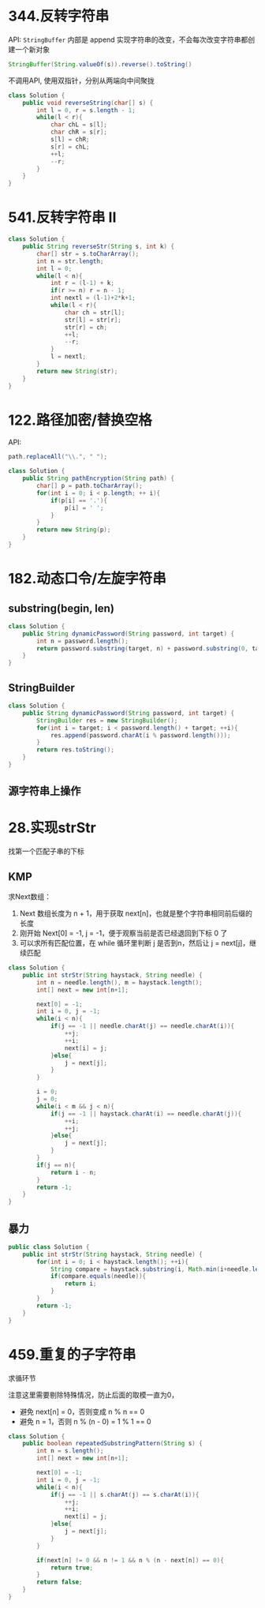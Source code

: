 # 344.反转字符串

API: `StringBuffer` 内部是 append 实现字符串的改变，不会每次改变字符串都创建一个新对象
```java
StringBuffer(String.valueOf(s)).reverse().toString()
```

不调用API, 使用双指针，分别从两端向中间聚拢

```java
class Solution {
    public void reverseString(char[] s) {
        int l = 0, r = s.length - 1;
        while(l < r){
            char chL = s[l];
            char chR = s[r];
            s[l] = chR;
            s[r] = chL;
            ++l;
            --r;
        }
    }
}
```

# 541.反转字符串 II

```java
class Solution {
    public String reverseStr(String s, int k) {
        char[] str = s.toCharArray();
        int n = str.length;
        int l = 0;
        while(l < n){
            int r = (l-1) + k;
            if(r >= n) r = n - 1;
            int nextl = (l-1)+2*k+1;
            while(l < r){
                char ch = str[l];
                str[l] = str[r];
                str[r] = ch;
                ++l;
                --r;
            }
            l = nextl;
        }
        return new String(str);
    }
}
```

# 122.路径加密/替换空格

API:

```java
path.replaceAll("\\.", " ");
```

```java
class Solution {
    public String pathEncryption(String path) {
        char[] p = path.toCharArray();
        for(int i = 0; i < p.length; ++ i){
            if(p[i] == '.'){
                p[i] = ' ';
            }
        }
        return new String(p);
    }
}
```
# 182.动态口令/左旋字符串

## substring(begin, len)
```java
class Solution {
    public String dynamicPassword(String password, int target) {
        int n = password.length();
        return password.substring(target, n) + password.substring(0, target);
    }
}
```
## StringBuilder
```java
class Solution {
    public String dynamicPassword(String password, int target) {
        StringBuilder res = new StringBuilder();
        for(int i = target; i < password.length() + target; ++i){
            res.append(password.charAt(i % password.length()));
        }
        return res.toString();
    }
}
```

## 源字符串上操作

# 28.实现strStr
找第一个匹配子串的下标

## KMP

求Next数组：

1. Next 数组长度为 n + 1，用于获取 next[n]，也就是整个字符串相同前后缀的长度
2. 刚开始 Next[0] = -1, j = -1，便于观察当前是否已经退回到下标 0 了
3. 可以求所有匹配位置，在 while 循环里判断 j 是否到n，然后让 j = next[j]，继续匹配

```java
class Solution {
    public int strStr(String haystack, String needle) {
        int n = needle.length(), m = haystack.length();
        int[] next = new int[n+1];

        next[0] = -1;
        int i = 0, j = -1;
        while(i < n){
            if(j == -1 || needle.charAt(j) == needle.charAt(i)){
                ++j;
                ++i;
                next[i] = j;
            }else{
                j = next[j];
            }
        }

        i = 0;
        j = 0;
        while(i < m && j < n){
            if(j == -1 || haystack.charAt(i) == needle.charAt(j)){
                ++i;
                ++j;
            }else{
                j = next[j];
            }
        }
        if(j == n){
            return i - n;
        }
        return -1;
    }
}
```

## 暴力
```java
public class Solution {
    public int strStr(String haystack, String needle) {
        for(int i = 0; i < haystack.length(); ++i){
            String compare = haystack.substring(i, Math.min(i+needle.length(), haystack.length()));
            if(compare.equals(needle)){
                return i;
            }
        }
        return -1;
    }
}
```

# 459.重复的子字符串

求循环节

注意这里需要剔除特殊情况，防止后面的取模一直为0，
- 避免 next[n] = 0，否则变成 n % n == 0
- 避免 n = 1，否则 n % (n - 0) = 1 % 1 == 0

```java
class Solution {
    public boolean repeatedSubstringPattern(String s) {
        int n = s.length();
        int[] next = new int[n+1];

        next[0] = -1;
        int i = 0, j = -1;
        while(i < n){
            if(j == -1 || s.charAt(j) == s.charAt(i)){
                ++j;
                ++i;
                next[i] = j;
            }else{
                j = next[j];
            }
        }

        if(next[n] != 0 && n != 1 && n % (n - next[n]) == 0){
            return true;
        }
        return false;
    }
}
```

